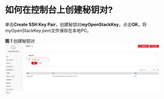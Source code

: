 # 如何在控制台上创建秘钥对?<a name="sdk_05_0001"></a>

单击**Create SSH Key Pair**，创建秘钥对**myOpenStackKey**。点击**OK**，将myOpenStackKey.pem文件保存在本地PC。

**图 1**  创建秘钥对<a name="fig25961115195213"></a>  
![](figures/创建秘钥对.png "创建秘钥对")


